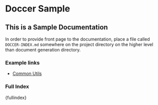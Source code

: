 # Doccer Sample

## This is a Sample Documentation

In order to provide front page to the documentation, place a file called
`DOCCER-INDEX.md` somewhere on the project directory on the higher level
than document generation directory.

### Example links

* [Common Utils](modules/interactive_elements_src_utils.html)

### Full Index
{fullindex}
